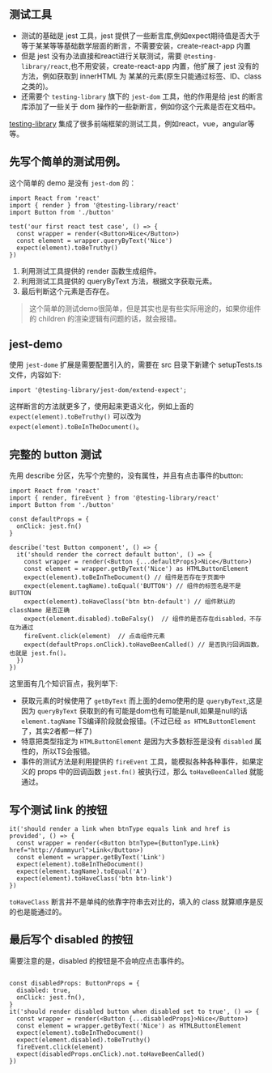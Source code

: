 ## 测试工具

* 测试的基础是 jest 工具，jest 提供了一些断言库,例如expect期待值是否大于等于某某等等基础数学层面的断言，不需要安装，create-react-app 内置
* 但是 jest 没有办法直接和react进行关联测试，需要 `@testing-library/react`,也不用安装，create-react-app 内置，他扩展了 jest 没有的方法，例如获取到 innerHTML 为 某某的元素(原生只能通过标签、ID、class之类的)。
* 还需要个 `testing-library` 旗下的 `jest-dom` 工具，他的作用是给 jest 的断言库添加了一些关于 dom 操作的一些新断言，例如你这个元素是否在文档中。

[testing-library](https://testing-library.com/) 集成了很多前端框架的测试工具，例如react，vue，angular等等。


## 先写个简单的测试用例。
这个简单的 demo 是没有 `jest-dom` 的：
```tsx
import React from 'react'
import { render } from '@testing-library/react'
import Button from './button'

test('our first react test case', () => {
  const wrapper = render(<Button>Nice</Button>)
  const element = wrapper.queryByText('Nice')
  expect(element).toBeTruthy()
}) 
```
1. 利用测试工具提供的 render 函数生成组件。
2. 利用测试工具提供的 queryByText 方法，根据文字获取元素。
3. 最后判断这个元素是否存在。

> 这个简单的测试demo很简单，但是其实也是有些实际用途的，如果你组件的 children 的渲染逻辑有问题的话，就会报错。 

## jest-demo
使用 `jest-dome` 扩展是需要配置引入的，需要在 src 目录下新建个 setupTests.ts 文件，内容如下:
```tsx
import '@testing-library/jest-dom/extend-expect';
```
这样断言的方法就更多了，使用起来更语义化，例如上面的 `expect(element).toBeTruthy()` 可以改为 `expect(element).toBeInTheDocument()`。

## 完整的 button 测试
先用 describe 分区，先写个完整的，没有属性，并且有点击事件的button:
```tsx
import React from 'react'
import { render, fireEvent } from '@testing-library/react'
import Button from './button'

const defaultProps = {
  onClick: jest.fn()
}

describe('test Button component', () => {
  it('should render the correct default button', () => {
    const wrapper = render(<Button {...defaultProps}>Nice</Button>)
    const element = wrapper.getByText('Nice') as HTMLButtonElement
    expect(element).toBeInTheDocument() // 组件是否存在于页面中
    expect(element.tagName).toEqual('BUTTON') // 组件的标签名是不是 BUTTON 
    expect(element).toHaveClass('btn btn-default') // 组件默认的 className 是否正确
    expect(element.disabled).toBeFalsy()  // 组件的是否存在disabled，不存在为通过
    fireEvent.click(element)  // 点击组件元素
    expect(defaultProps.onClick).toHaveBeenCalled() // 是否执行回调函数，也就是 jest.fn()。
  })
})
```
这里面有几个知识盲点，我列举下:
* 获取元素的时候使用了 `getByText` 而上面的demo使用的是 `queryByText`,这是因为 `queryByText` 获取到的有可能是dom也有可能是null,如果是null的话 `element.tagName` TS编译阶段就会报错。(不过已经 `as HTMLButtonElement` 了，其实2者都一样了)
* 特意把类型指定为 `HTMLButtonElement` 是因为大多数标签是没有 `disabled` 属性的，所以TS会报错。
* 事件的测试方法是利用提供的 `fireEvent` 工具，能模拟各种各种事件，如果定义的 props 中的回调函数 `jest.fn()` 被执行过，那么 `toHaveBeenCalled` 就能通过。

## 写个测试 link 的按钮
```tsx
it('should render a link when btnType equals link and href is provided', () => {
  const wrapper = render(<Button btnType={ButtonType.Link} href="http://dummyurl">Link</Button>)
  const element = wrapper.getByText('Link')
  expect(element).toBeInTheDocument()
  expect(element.tagName).toEqual('A')
  expect(element).toHaveClass('btn btn-link')
})
```
`toHaveClass` 断言并不是单纯的依靠字符串去对比的，填入的 class 就算顺序是反的也是能通过的。

## 最后写个 disabled 的按钮
需要注意的是，disabled 的按钮是不会响应点击事件的。
```tsx

const disabledProps: ButtonProps = {
  disabled: true,
  onClick: jest.fn(),
}
it('should render disabled button when disabled set to true', () => {
  const wrapper = render(<Button {...disabledProps}>Nice</Button>)
  const element = wrapper.getByText('Nice') as HTMLButtonElement
  expect(element).toBeInTheDocument()
  expect(element.disabled).toBeTruthy()
  fireEvent.click(element)
  expect(disabledProps.onClick).not.toHaveBeenCalled()
})
```